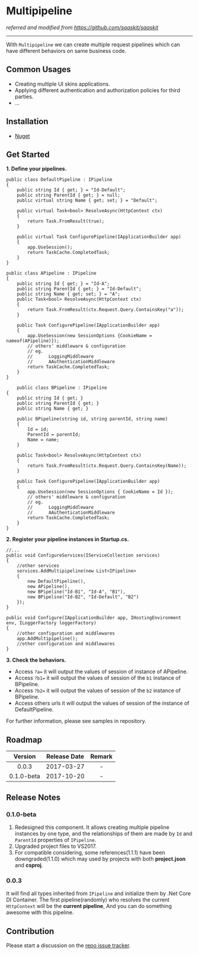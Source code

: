 # Multipipeline

_referred and modified from https://github.com/saaskit/saaskit_

---

With `Multipipeline` we can create multiple request pipelines which can have different behaviors on same business code.

## Common Usages
+ Creating multiple UI skins applications.
+ Applying different authentication and authorization policies for third parties.
+ ...

## Installation
+ <a href="https://www.nuget.org/packages/LazyMortal.Multipipeline/">Nuget</a>

## Get Started

**1. Define your pipelines.**

```
public class DefaultPipeline : IPipeline
{
    public string Id { get; } = "Id-Default";
    public string ParentId { get; } = null;
    public virtual string Name { get; set; } = "Default";

    public virtual Task<bool> ResolveAsync(HttpContext ctx)
    {
        return Task.FromResult(true);
    }

    public virtual Task ConfigurePipeline(IApplicationBuilder app)
    {
        app.UseSession();
        return TaskCache.CompletedTask;
    }
}

public class APipeline : IPipeline
{
    public string Id { get; } = "Id-A";
    public string ParentId { get; } = "Id-Default";
    public string Name { get; set; } = "A";
	public Task<bool> ResolveAsync(HttpContext ctx)
	{
		return Task.FromResult(ctx.Request.Query.ContainsKey("a"));
	}

	public Task ConfigurePipeline(IApplicationBuilder app)
	{
		app.UseSession(new SessionOptions {CookieName = nameof(APipeline)});
		// others' middleware & configuration
		// eg.
		//		LoggingMiddleware
		//		AAuthenticationMiddleware
		return TaskCache.CompletedTask;
	}
}

    public class BPipeline : IPipeline
{
	public string Id { get; }
	public string ParentId { get; }
	public string Name { get; }

    public BPipeline(string id, string parentId, string name)
    {
        Id = id;
        ParentId = parentId;
        Name = name;
    }

	public Task<bool> ResolveAsync(HttpContext ctx)
	{
		return Task.FromResult(ctx.Request.Query.ContainsKey(Name));
	}

	public Task ConfigurePipeline(IApplicationBuilder app)
	{
		app.UseSession(new SessionOptions { CookieName = Id });
		// others' middleware & configuration
		// eg.
		//		LoggingMiddleware
		//		AAuthenticationMiddleware
		return TaskCache.CompletedTask;
	}
}
```

**2. Register your pipeline instances in Startup.cs.**

```
//...
public void ConfigureServices(IServiceCollection services)
{
    //other services
    services.AddMultipipeline(new List<IPipeline>
    {
        new DefaultPipeline(),
        new APipeline(),
        new BPipeline("Id-B1", "Id-A", "B1"),
        new BPipeline("Id-B2", "Id-Default", "B2")
    });
}

public void Configure(IApplicationBuilder app, IHostingEnvironment env, ILoggerFactory loggerFactory)
{
    //other configuration and middlewares
    app.AddMultipipeline();
    //other configuration and middlewares
}

```

**3. Check the behaviors.**

+ Access `?a=` it will output the values of session of instance of APipeline.
+ Access `?b1=` it will output the values of session of the `b1` instance of BPipeline.
+ Access `?b2=` it will output the values of session of the `b2` instance of BPipeline.
+ Access others urls it will output the values of session of the instance of DefaultPipeline.

For further information, please see samples in repository.

## Roadmap

|Version|Release Date|Remark|
|:-----:|:-----:|:-----:|
|0.0.3|2017-03-27| - |
|0.1.0-beta|2017-10-20| - |

## Release Notes

### 0.1.0-beta
1. Redesigned this component.
It allows creating multiple pipeline instances by one type, 
and the relationships of them are made by `Id` and `ParentId` properties of `IPipeline`.
2. Upgraded project files to VS2017.
3. For compatible considering, some references(1.1.1) have been downgraded(1.1.0) which may used by projects with both **project.json** and **csproj**.

### 0.0.3
It will find all types inherited from `IPipeline` and initialize them by .Net Core DI Container.
The first pipeline(randomly) who resolves the current `HttpContext` will be the **current pipeline**,
And you can do something awesome with this pipeline.

## Contribution

Please start a discussion on the <a href="https://github.com/LazyMortal/Multipipeline/issues">repo issue tracker</a>.
